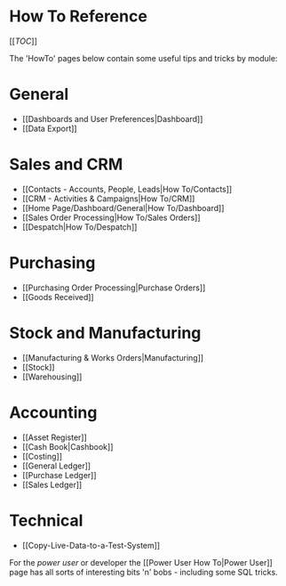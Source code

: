 # How To Reference

[[_TOC_]]

The 'HowTo' pages below contain some useful tips and tricks by module:

# General
* [[Dashboards and User Preferences|Dashboard]]
* [[Data Export]]

# Sales and CRM
*  [[Contacts - Accounts, People, Leads|How To/Contacts]]
*  [[CRM - Activities & Campaigns|How To/CRM]]
*  [[Home Page/Dashboard/General|How To/Dashboard]]
*  [[Sales Order Processing|How To/Sales Orders]]
*  [[Despatch|How To/Despatch]]

# Purchasing

*  [[Purchasing Order Processing|Purchase Orders]]
*  [[Goods Received]]

# Stock and Manufacturing

*  [[Manufacturing & Works Orders|Manufacturing]]
*  [[Stock]]
*  [[Warehousing]]

# Accounting
*  [[Asset Register]]
*  [[Cash Book|Cashbook]]     
*  [[Costing]]     
*  [[General Ledger]]
*  [[Purchase Ledger]] 
*  [[Sales Ledger]]

# Technical
* [[Copy-Live-Data-to-a-Test-System]]

For the *power user* or developer the [[Power User How To|Power User]] page has all sorts of interesting bits 'n' bobs - including some SQL tricks.
